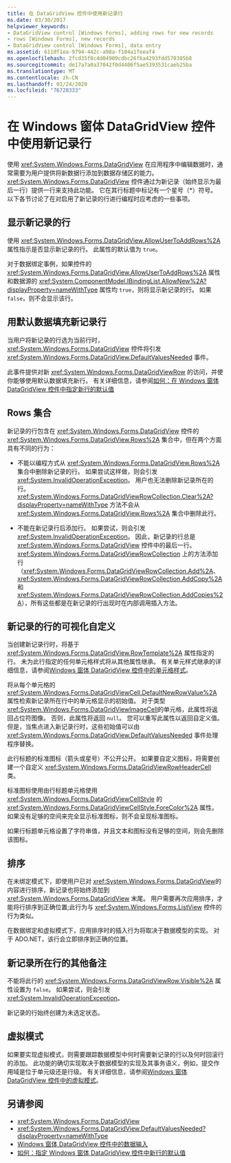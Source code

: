 ```yaml
---
title: 在 DataGridView 控件中使用新记录行
ms.date: 03/30/2017
helpviewer_keywords:
- DataGridView control [Windows Forms], adding rows for new records
- rows [Windows Forms], new records
- DataGridView control [Windows Forms], data entry
ms.assetid: 6110f1ea-9794-442c-a98a-f104a1feeaf4
ms.openlocfilehash: 2fcd35f8c4d04909cdbc26f6a4293fdd570385b8
ms.sourcegitcommit: de17a7a0a37042f0d4406f5ae5393531caeb25ba
ms.translationtype: MT
ms.contentlocale: zh-CN
ms.lasthandoff: 01/24/2020
ms.locfileid: "76728333"
---
```

# <a name="using-the-row-for-new-records-in-the-windows-forms-datagridview-control"></a>在 Windows 窗体 DataGridView 控件中使用新记录行
使用 <xref:System.Windows.Forms.DataGridView> 在应用程序中编辑数据时，通常需要为用户提供将新数据行添加到数据存储区的能力。 <xref:System.Windows.Forms.DataGridView> 控件通过为新记录（始终显示为最后一行）提供一行来支持此功能。 它在其行标题中标记有一个星号（*）符号。 以下各节讨论了在对启用了新记录的行进行编程时应考虑的一些事项。  
  
## <a name="displaying-the-row-for-new-records"></a>显示新记录的行  
 使用 <xref:System.Windows.Forms.DataGridView.AllowUserToAddRows%2A> 属性指示是否显示新记录的行。 此属性的默认值为 `true`。  
  
 对于数据绑定事例，如果控件的 <xref:System.Windows.Forms.DataGridView.AllowUserToAddRows%2A> 属性和数据源的 <xref:System.ComponentModel.IBindingList.AllowNew%2A?displayProperty=nameWithType> 属性均 `true`，则将显示新记录的行。 如果 `false`，则不会显示该行。  
  
## <a name="populating-the-row-for-new-records-with-default-data"></a>用默认数据填充新记录行  
 当用户将新记录的行选为当前行时，<xref:System.Windows.Forms.DataGridView> 控件将引发 <xref:System.Windows.Forms.DataGridView.DefaultValuesNeeded> 事件。  
  
 此事件提供对新 <xref:System.Windows.Forms.DataGridViewRow> 的访问，并使你能够使用默认数据填充新行。 有关详细信息，请参阅[如何：在 Windows 窗体 DataGridView 控件中指定新行的默认值](specify-default-values-for-new-rows-in-the-datagrid.md)  
  
## <a name="the-rows-collection"></a>Rows 集合  
 新记录的行包含在 <xref:System.Windows.Forms.DataGridView> 控件的 <xref:System.Windows.Forms.DataGridView.Rows%2A> 集合中，但在两个方面具有不同的行为：  
  
- 不能以编程方式从 <xref:System.Windows.Forms.DataGridView.Rows%2A> 集合中删除新记录的行。 如果尝试这样做，则会引发 <xref:System.InvalidOperationException>。 用户也无法删除新记录所在的行。 <xref:System.Windows.Forms.DataGridViewRowCollection.Clear%2A?displayProperty=nameWithType> 方法不会从 <xref:System.Windows.Forms.DataGridView.Rows%2A> 集合中删除此行。  
  
- 不能在新记录行后添加行。 如果尝试，则会引发 <xref:System.InvalidOperationException>。 因此，新记录的行总是 <xref:System.Windows.Forms.DataGridView> 控件中的最后一行。 <xref:System.Windows.Forms.DataGridViewRowCollection> 上的方法添加行（<xref:System.Windows.Forms.DataGridViewRowCollection.Add%2A>、<xref:System.Windows.Forms.DataGridViewRowCollection.AddCopy%2A>和 <xref:System.Windows.Forms.DataGridViewRowCollection.AddCopies%2A>），所有这些都是在新记录的行出现时在内部调用插入方法。  
  
## <a name="visual-customization-of-the-row-for-new-records"></a>新记录的行的可视化自定义  
 当创建新记录行时，将基于 <xref:System.Windows.Forms.DataGridView.RowTemplate%2A> 属性指定的行。 未为此行指定的任何单元格样式将从其他属性继承。 有关单元样式继承的详细信息，请参阅[Windows 窗体 DataGridView 控件中的单元格样式](cell-styles-in-the-windows-forms-datagridview-control.md)。  
  
 将从每个单元格的 <xref:System.Windows.Forms.DataGridViewCell.DefaultNewRowValue%2A> 属性检索新记录所在行中的单元格显示的初始值。 对于类型 <xref:System.Windows.Forms.DataGridViewImageCell>的单元格，此属性将返回占位符图像。 否则，此属性将返回 `null`。 您可以重写此属性以返回自定义值。 但是，当焦点进入新记录行时，这些初始值可以由 <xref:System.Windows.Forms.DataGridView.DefaultValuesNeeded> 事件处理程序替换。  
  
 此行标题的标准图标（箭头或星号）不公开公开。 如果要自定义图标，将需要创建一个自定义 <xref:System.Windows.Forms.DataGridViewRowHeaderCell> 类。  
  
 标准图标使用由行标题单元格使用 <xref:System.Windows.Forms.DataGridViewCellStyle> 的 <xref:System.Windows.Forms.DataGridViewCellStyle.ForeColor%2A> 属性。 如果没有足够的空间来完全显示标准图标，则不会呈现标准图标。  
  
 如果行标题单元格设置了字符串值，并且文本和图标没有足够的空间，则会先删除该图标。  
  
## <a name="sorting"></a>排序  
 在未绑定模式下，即使用户已对 <xref:System.Windows.Forms.DataGridView>的内容进行排序，新记录也将始终添加到 <xref:System.Windows.Forms.DataGridView> 末尾。 用户需要再次应用排序，才能将行排序到正确位置;此行为与 <xref:System.Windows.Forms.ListView> 控件的行为类似。  
  
 在数据绑定和虚拟模式下，应用排序时的插入行为将取决于数据模型的实现。 对于 ADO.NET，该行会立即排序到正确的位置。  
  
## <a name="other-notes-on-the-row-for-new-records"></a>新记录所在行的其他备注  
 不能将此行的 <xref:System.Windows.Forms.DataGridViewRow.Visible%2A> 属性设置为 `false`。 如果尝试，则会引发 <xref:System.InvalidOperationException>。  
  
 新记录的行始终创建为未选定状态。  
  
## <a name="virtual-mode"></a>虚拟模式  
 如果要实现虚拟模式，则需要跟踪数据模型中何时需要新记录的行以及何时回滚行的添加。 此功能的确切实现取决于数据模型的实现及其事务语义，例如，提交作用域是位于单元级还是行级。 有关详细信息，请参阅[Windows 窗体 DataGridView 控件中的虚拟模式](virtual-mode-in-the-windows-forms-datagridview-control.md)。  
  
## <a name="see-also"></a>另请参阅

- <xref:System.Windows.Forms.DataGridView>
- <xref:System.Windows.Forms.DataGridView.DefaultValuesNeeded?displayProperty=nameWithType>
- [Windows 窗体 DataGridView 控件中的数据输入](data-entry-in-the-windows-forms-datagridview-control.md)
- [如何：指定 Windows 窗体 DataGridView 控件中新行的默认值](specify-default-values-for-new-rows-in-the-datagrid.md)
